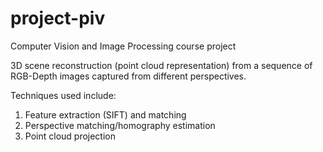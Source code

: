 # project-piv
Computer Vision and Image Processing course project

3D scene reconstruction (point cloud representation) from a sequence of RGB-Depth images captured from different perspectives.

Techniques used include:
 1. Feature extraction (SIFT) and matching
 2. Perspective matching/homography estimation
 3. Point cloud projection
